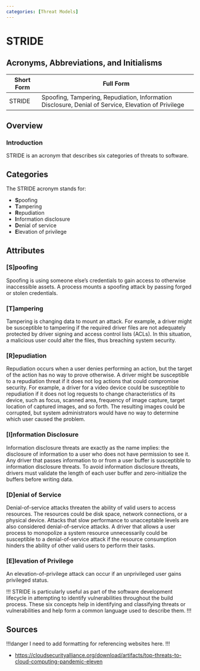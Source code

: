 ```yaml
---
categories: [Threat Models]
---
```


# STRIDE

## Acronyms, Abbreviations, and Initialisms

| Short Form | Full Form |
| - | - |
| STRIDE | Spoofing, Tampering, Repudiation, Information Disclosure, Denial of Service, Elevation of Privilege |

## Overview

### Introduction

STRIDE is an acronym that describes six categories of threats to software.

## Categories

The STRIDE acronym stands for:

- **S**poofing
- **T**ampering
- **R**epudiation
- **I**nformation disclosure
- **D**enial of service
- **E**levation of privilege

## Attributes

### [S]poofing

Spoofing is using someone else’s credentials to gain access to otherwise inaccessible assets. A process mounts a spoofing attack by passing forged or stolen credentials.

### [T]ampering

Tampering is changing data to mount an attack. For example, a driver might be susceptible to tampering if the required driver files are not adequately protected by driver signing and access control lists (ACLs). In this situation, a malicious user could alter the files, thus breaching system security.

### [R]epudiation

Repudiation occurs when a user denies performing an action, but the target of the action has no way to prove otherwise. A driver might be susceptible to a repudiation threat if it does not log actions that could compromise security. For example, a driver for a video device could be susceptible to repudiation if it does not log requests to change characteristics of its device, such as focus, scanned area, frequency of image capture, target location of captured images, and so forth. The resulting images could be corrupted, but system administrators would have no way to determine which user caused the problem.

### [I]nformation Disclosure

Information disclosure threats are exactly as the name implies: the disclosure of information to a user who does not have permission to see it. Any driver that passes information to or from a user buffer is susceptible to information disclosure threats. To avoid information disclosure threats, drivers must validate the length of each user buffer and zero-initialize the buffers before writing data.

### [D]enial of Service

Denial-of-service attacks threaten the ability of valid users to access resources. The resources could be disk space, network connections, or a physical device. Attacks that slow performance to unacceptable levels are also considered denial-of-service attacks. A driver that allows a user process to monopolize a system resource unnecessarily could be susceptible to a denial-of-service attack if the resource consumption hinders the ability of other valid users to perform their tasks.

### [E]levation of Privilege

An elevation-of-privilege attack can occur if an unprivileged user gains privileged status.

!!!
STRIDE is particularly useful as part of the software development lifecycle in attempting to identify vulnerabilities throughout the build process. These six concepts help in identifying and classifying threats or vulnerabilities and help form a common language used to describe them.
!!!

## Sources

!!!danger
I need to add formatting for referencing websites here.
!!!

- https://cloudsecurityalliance.org/download/artifacts/top-threats-to-cloud-computing-pandemic-eleven